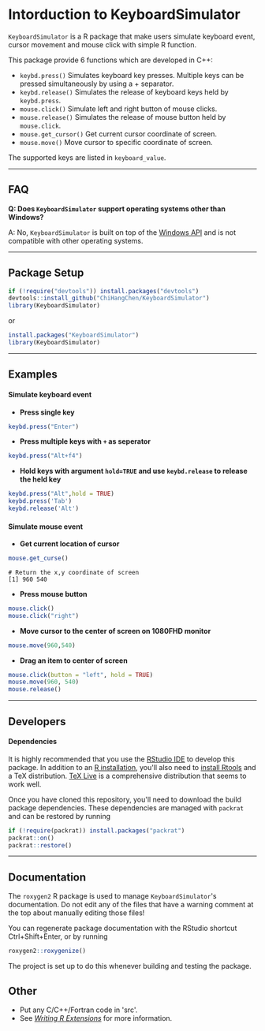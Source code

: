 # **Intorduction to KeyboardSimulator**

`KeyboardSimulator` is a R package that make users simulate keyboard event, cursor movement and mouse click with simple R function.

This package provide 6 functions which are developed in C++:

  - `keybd.press()` Simulates keyboard key presses. Multiple keys can be pressed simultaneously by using a + separator.
  - `keybd.release()` Simulates the release of keyboard keys held by `keybd.press`.
  - `mouse.click()` Simulate left and right button of mouse clicks.
  - `mouse.release()` Simulates the release of mouse button held by `mouse.click`.
  - `mouse.get_cursor()` Get current cursor coordinate of screen.
  - `mouse.move()` Move cursor to specific coordinate of screen.
  
The supported keys are listed in `keyboard_value`.

***

## **FAQ**

**Q: Does `KeyboardSimulator` support operating systems other than Windows?**

A: No, `KeyboardSimulator` is built on top of the [Windows API](https://docs.microsoft.com/en-us/windows/desktop/api/index) and is not compatible with other operating systems.

***

## **Package Setup**

```r
if (!require("devtools")) install.packages("devtools")
devtools::install_github("ChiHangChen/KeyboardSimulator")
library(KeyboardSimulator)
```
or
```r
install.packages("KeyboardSimulator")
library(KeyboardSimulator)
```

***

## **Examples**

#### **Simulate keyboard event**

* **Press single key**

```r
keybd.press("Enter")
```

* **Press multiple keys with `+` as seperator**

```r
keybd.press("Alt+f4")
```

* **Hold keys with argument `hold=TRUE` and use `keybd.release` to release the held key**

```r
keybd.press("Alt",hold = TRUE)
keybd.press('Tab')
keybd.release('Alt')
```


#### **Simulate mouse event**

* **Get current location of cursor**

```r
mouse.get_curse()
```

```
# Return the x,y coordinate of screen
[1] 960 540
```

* **Press mouse button**

```r
mouse.click()
mouse.click("right")
```

* **Move cursor to the center of screen on 1080FHD monitor**

```r
mouse.move(960,540)
```

* **Drag an item to center of screen**

```r
mouse.click(button = "left", hold = TRUE)
mouse.move(960, 540)
mouse.release()
```

***

## **Developers**

#### **Dependencies**

It is highly recommended that you use the [RStudio IDE](https://www.rstudio.com/products/RStudio/) to develop this package. In addition to an [R installation](https://cran.r-project.org/bin/windows/base/), you'll also need to [install Rtools](https://cran.r-project.org/bin/windows/Rtools/) and a TeX distribution. [TeX Live](https://tug.org/texlive/) is a comprehensive distribution that seems to work well.

Once you have cloned this repository, you'll need to download the build package dependencies. These dependencies are managed with `packrat` and can be restored by running

```r
if (!require(packrat)) install.packages("packrat")
packrat::on()
packrat::restore()
```

***

## **Documentation**

The `roxygen2` R package is used to manage `KeyboardSimulator`'s documentation. Do not edit any of the files that have a warning comment at the top about manually editing those files!

You can regenerate package documentation with the RStudio shortcut Ctrl+Shift+Enter, or by running

```r
roxygen2::roxygenize()
```

The project is set up to do this whenever building and testing the package.

## **Other**

* Put any C/C++/Fortran code in 'src'.
* See [_Writing R Extensions_](https://cran.r-project.org/doc/manuals/R-exts.html) for more information.
